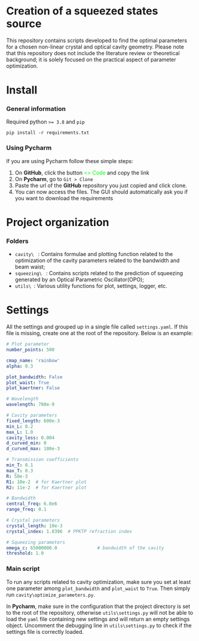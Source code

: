 # Creation of a squeezed states source

This repository contains scripts developed to find the optimal parameters for a chosen non-linear crystal and optical 
cavity geometry. Please note that this repository does not include the literature review or theoretical background; it is
solely focused on the practical aspect of parameter optimization.

# Install

### General information

Required python `>= 3.8` and `pip`

```
pip install -r requirements.txt
```

### Using Pycharm

If you are using Pycharm follow these simple steps:

1. On **GitHub**, click the button <span style="color:lime;"><> Code</span> and copy the link
2. On **Pycharm**, go to `Git > Clone`
3. Paste the url of the **GitHub** repository you just copied and click clone.
4. You can now access the files. The GUI should automatically ask you if you want to download the requirements


# Project organization

### Folders

* `cavity\ ` : Contains formulae and plotting function related to the optimization of the cavity parameters related to
the bandwidth and beam waist;
* `squeezing\ ` : Contains scripts related to the prediction of squeezing generated by an Optical Parametric Oscillator(OPO);
* `utils\ `: Various utility functions for plot, settings, logger, etc.


# Settings

All the settings and grouped up in a single file called `settings.yaml`. If this file is missing, create one at the
root of the repository. Below is an example:

```yaml
# Plot parameter
number_points: 500

cmap_name: 'rainbow'
alpha: 0.3

plot_bandwidth: False
plot_waist: True
plot_kaertner: False

# Wavelength
wavelength: 780e-9

# Cavity parameters
fixed_length: 600e-3
min_L: 0.2
max_L: 1.0
cavity_loss: 0.004
d_curved_min: 0
d_curved_max: 100e-3

# Transmission coefficients
min_T: 0.1
max_T: 0.3
R: 50e-3
R1: 10e-2  # for Kaertner plot
R2: 11e-2  # for Kaertner plot

# Bandwidth
central_freq: 6.0e6
range_freq: 0.1

# Crystal parameters
crystal_length: 10e-3
crystal_index: 1.8396  # PPKTP refraction index

# Squeezing parameters
omega_c: 65000000.0               # bandwidth of the cavity
threshold: 1.0
```

### Main script

To run any scripts related to cavity optimization, make sure you set at least one parameter among `plot_bandwidth` and
`plot_waist` to `True`. Then simply run `cavity\optimize_parameters.py`. 

In **Pycharm**, make sure in the configuration
that the project directory is set to the root of the repository, otherwise `utils\settings.py` will not be able to load
the `yaml` file containing new settings and will return an empty settings object. Uncomment the debugging line in 
`utils\settings.py` to check if the settings file is correctly loaded.